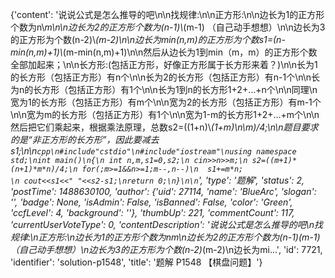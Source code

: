 {'content': '说说公式是怎么推导的吧\n\n找规律:\n\n正方形:\n\n边长为1的正方形个数为n\\*m\n\n边长为2的正方形个数为(n-1)\\*(m-1) （自己动手想想）\n\n边长为3的正方形为个数(n-2)\\*(m-2)\n\n边长为min(n,m)的正方形为个数s1=(n-min(n,m)+1)\\*(m-min(n,m)+1)\n\n然后从边长为1到min（m，m）的正方形个数全部加起来；\n\n长方形:(包括正方形，好像正方形属于长方形来着？)\n\n长为1的长方形（包括正方形）有n个\n\n长为2的长方形（包括正方形）有n-1个\n\n长为n的长方形（包括正方形）有1个\n\n长为1到n的长方形1+2+...+n个\n\n同理\n宽为1的长方形（包括正方形）有m个\n\n宽为2的长方形（包括正方形）有m-1个\n\n宽为m的长方形（包括正方形）有1个\n\n宽为1-m的长方形1+2+...+m个\n\n然后把它们乘起来，根据乘法原理，总数s2=((1+n)\\*(1+m)\\*n\\*m)/4;\n\n题目要求的是“非正方形的长方形”，因此要减去s1;\n\n```cpp\n#include"cstdio"\n#include"iostream"\nusing namespace std;\nint main()\n{\n int n,m,s1=0,s2;\n cin>>n>>m;\n s2=((m+1)*(n+1)*m*n)/4;\n for(;m>=1&&n>=1;m--,n--)\n  s1+=m*n;                       \n cout<<s1<<" "<<s2-s1;\nreturn 0;\n}\n\n```', 'type': '题解', 'status': 2, 'postTime': 1488630100, 'author': {'uid': 27114, 'name': 'BlueArc', 'slogan': '', 'badge': None, 'isAdmin': False, 'isBanned': False, 'color': 'Green', 'ccfLevel': 4, 'background': ''}, 'thumbUp': 221, 'commentCount': 117, 'currentUserVoteType': 0, 'contentDescription': '说说公式是怎么推导的吧\n找规律:\n正方形:\n边长为1的正方形个数为n*m\n边长为2的正方形个数为(n-1)*(m-1) （自己动手想想）\n边长为3的正方形为个数(n-2)*(m-2)\n边长为mi...', 'id': 7721, 'identifier': 'solution-p1548', 'title': '题解 P1548 【棋盘问题】'}